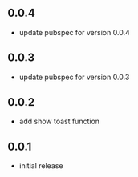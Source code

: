 ## 0.0.4

* update pubspec for version 0.0.4

## 0.0.3

* update pubspec for version 0.0.3

## 0.0.2

* add show toast function

## 0.0.1

* initial release

